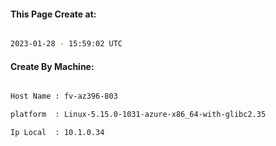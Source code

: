 
   
#### This Page Create at:

```bash

2023-01-28 - 15:59:02 UTC

```

#### Create By Machine:

```bash

Host Name : fv-az396-803

platform  : Linux-5.15.0-1031-azure-x86_64-with-glibc2.35

Ip Local  : 10.1.0.34

```


